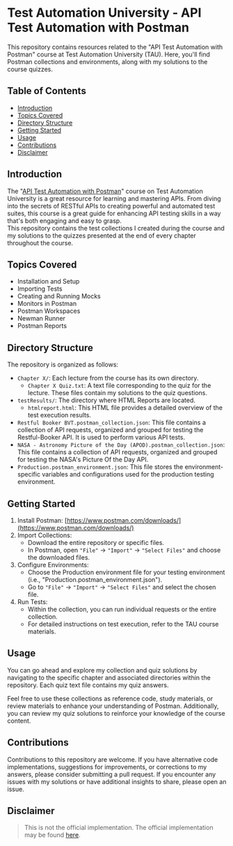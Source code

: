 # Test Automation University - API Test Automation with Postman

This repository contains resources related to the "API Test Automation with Postman" course at Test Automation University (TAU). Here, you'll find Postman collections and environments, along with my solutions to the course quizzes.

## Table of Contents

- [Introduction](#introduction)
- [Topics Covered](#topics-covered)
- [Directory Structure](#directory-structure)
- [Getting Started](#getting-started)
- [Usage](#usage)
- [Contributions](#contributions)
- [Disclaimer](#disclaimer)

## Introduction

The "[API Test Automation with Postman](https://testautomationu.applitools.com/postman-tutorial/)" course on Test Automation University is a great resource for learning and mastering APIs. From diving into the secrets of RESTful APIs to creating powerful and automated test suites, this course is a great guide for enhancing API testing skills in a way that's both engaging and easy to grasp.\
This repository contains the test collections I created during the course and my solutions to the quizzes presented at the end of every chapter throughout the course.

## Topics Covered
- Installation and Setup
- Importing Tests
- Creating and Running Mocks
- Monitors in Postman
- Postman Workspaces
- Newman Runner
- Postman Reports

## Directory Structure

The repository is organized as follows:

- `Chapter X/`: Each lecture from the course has its own directory.
  - `Chapter X Quiz.txt`: A text file corresponding to the quiz for the lecture. These files contain my solutions to the quiz questions.
- `testResults/`: The directory where HTML Reports are located.
  - `htmlreport.html`:  This HTML file provides a detailed overview of the test execution results.
- `Restful Booker BVT.postman_collection.json`: This file contains a collection of API requests, organized and grouped for testing the Restful-Booker API. It is used to perform various API tests.
- `NASA - Astronomy Picture of the Day (APOD).postman_collection.json`: This file contains a collection of API requests, organized and grouped for testing the NASA's Picture Of the Day API.
- `Production.postman_environment.json`: This file stores the environment-specific variables and configurations used for the production testing environment.

## Getting Started

1. Install Postman: [https://www.postman.com/downloads/](https://www.postman.com/downloads/)
2. Import Collections:
    - Download the entire repository or specific files.
    - In Postman, open `"File"` -> `"Import"` -> `"Select Files"` and choose the downloaded files.
3. Configure Environments:
    - Choose the Production environment file for your testing environment (i.e., "Production.postman_environment.json").
    - Go to `"File"` -> `"Import"` -> `"Select Files"` and select the chosen file.
4. Run Tests:
    - Within the collection, you can run individual requests or the entire collection.
    - For detailed instructions on test execution, refer to the TAU course materials.

## Usage

You can go ahead and explore my collection and quiz solutions by navigating to the specific chapter and associated directories within the repository. Each quiz text file contains my quiz answers.

Feel free to use these collections as reference code, study materials, or review materials to enhance your understanding of Postman. Additionally, you can review my quiz solutions to reinforce your knowledge of the course content.

## Contributions

Contributions to this repository are welcome. If you have alternative code implementations, suggestions for improvements, or corrections to my answers, please consider submitting a pull request. If you encounter any issues with my solutions or have additional insights to share, please open an issue.

## Disclaimer
> This is not the official implementation. The official implementation may be found [here](https://github.com/askherconsulting/explore-with-postman).
